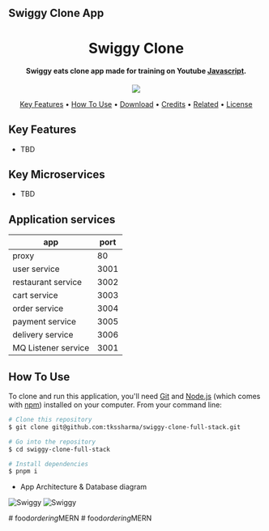 ## Swiggy Clone App

<h1 align="center">
  Swiggy Clone
  <br>
</h1>

<h4 align="center">Swiggy eats clone app made for training on Youtube <a href="http://electron.atom.io" target="_blank">Javascript</a>.</h4>

<p align="center">
  <a href="https://www.paypal.me/tkssharma">
    <img src="https://img.shields.io/badge/$-donate-ff69b4.svg?maxAge=2592000&amp;style=flat">
  </a>
  
</p>

<p align="center">
  <a href="#key-features">Key Features</a> •
  <a href="#how-to-use">How To Use</a> •
  <a href="#download">Download</a> •
  <a href="#credits">Credits</a> •
  <a href="#related">Related</a> •
  <a href="#license">License</a>
</p>

## Key Features

- TBD

## Key Microservices

- TBD

## Application services

| app    | port |
| -------- | ------- |
| proxy  |  80    |
| user service | 3001     |
| restaurant service | 3002     |
| cart service | 3003     |
| order service | 3004    |
| payment service | 3005   |
| delivery service | 3006    |
| MQ Listener service | 3001     |

## How To Use

To clone and run this application, you'll need [Git](https://git-scm.com) and [Node.js](https://nodejs.org/en/download/) (which comes with [npm](http://npmjs.com)) installed on your computer. From your command line:

```bash
# Clone this repository
$ git clone git@github.com:tkssharma/swiggy-clone-full-stack.git

# Go into the repository
$ cd swiggy-clone-full-stack

# Install dependencies
$ pnpm i

```

- App Architecture & Database diagram

![Swiggy](./diag/erd.png)
![Swiggy](./diag/swiggy.png)


#   f o o d _ o r d e r i n g _ M E R N  
 #   f o o d _ o r d e r i n g _ M E R N  
 